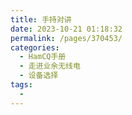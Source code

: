 ```yaml
---
title: 手持对讲
date: 2023-10-21 01:18:32
permalink: /pages/370453/
categories:
  - HamCQ手册
  - 走进业余无线电
  - 设备选择
tags:
  - 
---
```

